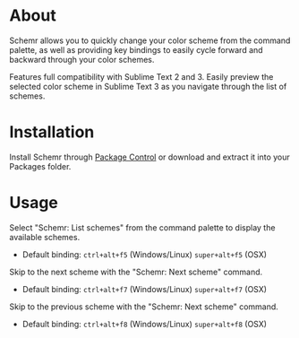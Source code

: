 # About
Schemr allows you to quickly change your color scheme from the command palette, as well as providing key bindings to easily cycle forward and backward through your color schemes.

Features full compatibility with Sublime Text 2 and 3. Easily preview the selected color scheme in Sublime Text 3 as you navigate through the list of schemes.

# Installation
Install Schemr through [Package Control](http://wbond.net/sublime_packages/package_control) or download and extract it into your Packages folder.

# Usage
Select "Schemr: List schemes" from the command palette to display the available schemes.
* Default binding: `ctrl+alt+f5` (Windows/Linux) `super+alt+f5` (OSX)

Skip to the next scheme with the "Schemr: Next scheme"  command.
* Default binding: `ctrl+alt+f7` (Windows/Linux) `super+alt+f7` (OSX)

Skip to the previous scheme with the "Schemr: Next scheme"  command.
* Default binding: `ctrl+alt+f8` (Windows/Linux) `super+alt+f8` (OSX)
